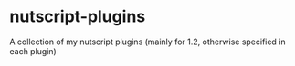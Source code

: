 # nutscript-plugins
A collection of my nutscript plugins (mainly for 1.2, otherwise specified in each plugin)

